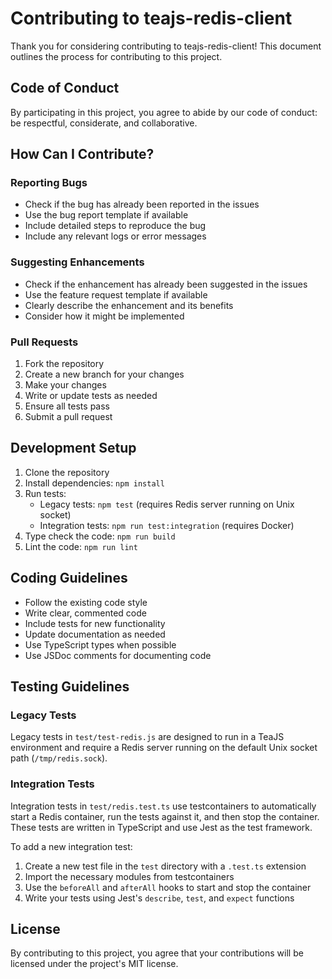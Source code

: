 # Contributing to teajs-redis-client

Thank you for considering contributing to teajs-redis-client! This document outlines the process for contributing to this project.

## Code of Conduct

By participating in this project, you agree to abide by our code of conduct: be respectful, considerate, and collaborative.

## How Can I Contribute?

### Reporting Bugs

- Check if the bug has already been reported in the issues
- Use the bug report template if available
- Include detailed steps to reproduce the bug
- Include any relevant logs or error messages

### Suggesting Enhancements

- Check if the enhancement has already been suggested in the issues
- Use the feature request template if available
- Clearly describe the enhancement and its benefits
- Consider how it might be implemented

### Pull Requests

1. Fork the repository
2. Create a new branch for your changes
3. Make your changes
4. Write or update tests as needed
5. Ensure all tests pass
6. Submit a pull request

## Development Setup

1. Clone the repository
2. Install dependencies: `npm install`
3. Run tests:
   - Legacy tests: `npm test` (requires Redis server running on Unix socket)
   - Integration tests: `npm run test:integration` (requires Docker)
4. Type check the code: `npm run build`
5. Lint the code: `npm run lint`

## Coding Guidelines

- Follow the existing code style
- Write clear, commented code
- Include tests for new functionality
- Update documentation as needed
- Use TypeScript types when possible
- Use JSDoc comments for documenting code

## Testing Guidelines

### Legacy Tests

Legacy tests in `test/test-redis.js` are designed to run in a TeaJS environment and require a Redis server running on the default Unix socket path (`/tmp/redis.sock`).

### Integration Tests

Integration tests in `test/redis.test.ts` use testcontainers to automatically start a Redis container, run the tests against it, and then stop the container. These tests are written in TypeScript and use Jest as the test framework.

To add a new integration test:

1. Create a new test file in the `test` directory with a `.test.ts` extension
2. Import the necessary modules from testcontainers
3. Use the `beforeAll` and `afterAll` hooks to start and stop the container
4. Write your tests using Jest's `describe`, `test`, and `expect` functions

## License

By contributing to this project, you agree that your contributions will be licensed under the project's MIT license.
